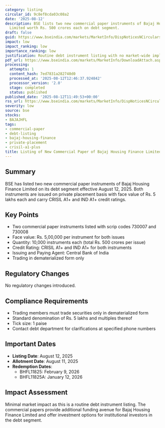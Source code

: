 ```yaml
---
category: listing
circular_id: 9c8ef8cda03c08a2
date: '2025-08-12'
description: BSE lists two new commercial paper instruments of Bajaj Housing Finance
  Limited worth Rs. 500 crores each on debt segment.
draft: false
guid: https://www.bseindia.com/markets/MarketInfo/DispNoticesNCirculars.aspx?Noticeid={855A6380-B873-42B4-8E92-35F872F17B55}&noticeno=20250812-14&dt=08/12/2025&icount=14&totcount=32&flag=0
impact: low
impact_ranking: low
importance_ranking: low
justification: Routine debt instrument listing with no market-wide implications
pdf_url: https://www.bseindia.com/markets/MarketInfo/DownloadAttach.aspx?id=20250812-14&attachedId=
processing:
  attempts: 1
  content_hash: 7ed7831a282740d0
  processed_at: '2025-08-12T12:46:37.924842'
  processor_version: '2.0'
  stage: completed
  status: published
published_date: '2025-08-12T11:49:53+00:00'
rss_url: https://www.bseindia.com/markets/MarketInfo/DispNoticesNCirculars.aspx?Noticeid={855A6380-B873-42B4-8E92-35F872F17B55}&noticeno=20250812-14&dt=08/12/2025&icount=14&totcount=32&flag=0
severity: low
source: bse
stocks:
- BAJAJHFL
tags:
- commercial-paper
- debt-listing
- bajaj-housing-finance
- private-placement
- crisil-a1-plus
title: Listing of New Commercial Paper of Bajaj Housing Finance Limited
---
```


## Summary

BSE has listed two new commercial paper instruments of Bajaj Housing Finance Limited on its debt segment effective August 12, 2025. Both instruments are issued on private placement basis with face value of Rs. 5 lakhs each and carry CRISIL A1+ and IND A1+ credit ratings.

## Key Points

- Two commercial paper instruments listed with scrip codes 730007 and 730008
- Face value: Rs. 5,00,000 per instrument for both issues
- Quantity: 10,000 instruments each (total Rs. 500 crores per issue)
- Credit Rating: CRISIL A1+ and IND A1+ for both instruments
- Issuing and Paying Agent: Central Bank of India
- Trading in dematerialized form only

## Regulatory Changes

No regulatory changes introduced.

## Compliance Requirements

- Trading members must trade securities only in dematerialized form
- Standard denomination of Rs. 5 lakhs and multiples thereof
- Tick size: 1 paise
- Contact debt department for clarifications at specified phone numbers

## Important Dates

- **Listing Date**: August 12, 2025
- **Allotment Date**: August 11, 2025
- **Redemption Dates**: 
  - BHFL11825: February 9, 2026
  - BHFL11825A: January 12, 2026

## Impact Assessment

Minimal market impact as this is a routine debt instrument listing. The commercial papers provide additional funding avenue for Bajaj Housing Finance Limited and offer investment options for institutional investors in the debt segment.